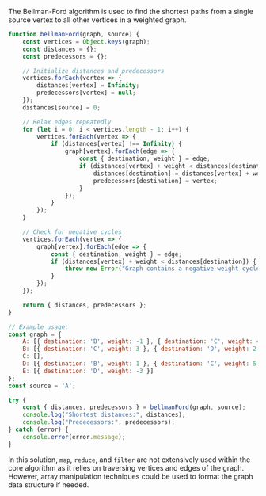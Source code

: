 The Bellman-Ford algorithm is used to find the shortest paths from a single source vertex to all other vertices in a weighted graph.

```javascript
function bellmanFord(graph, source) {
    const vertices = Object.keys(graph);
    const distances = {};
    const predecessors = {};

    // Initialize distances and predecessors
    vertices.forEach(vertex => {
        distances[vertex] = Infinity;
        predecessors[vertex] = null;
    });
    distances[source] = 0;

    // Relax edges repeatedly
    for (let i = 0; i < vertices.length - 1; i++) {
        vertices.forEach(vertex => {
            if (distances[vertex] !== Infinity) {
                graph[vertex].forEach(edge => {
                    const { destination, weight } = edge;
                    if (distances[vertex] + weight < distances[destination]) {
                        distances[destination] = distances[vertex] + weight;
                        predecessors[destination] = vertex;
                    }
                });
            }
        });
    }

    // Check for negative cycles
    vertices.forEach(vertex => {
        graph[vertex].forEach(edge => {
            const { destination, weight } = edge;
            if (distances[vertex] + weight < distances[destination]) {
                throw new Error("Graph contains a negative-weight cycle");
            }
        });
    });

    return { distances, predecessors };
}

// Example usage:
const graph = {
    A: [{ destination: 'B', weight: -1 }, { destination: 'C', weight: 4 }],
    B: [{ destination: 'C', weight: 3 }, { destination: 'D', weight: 2 }, { destination: 'E', weight: 2 }],
    C: [],
    D: [{ destination: 'B', weight: 1 }, { destination: 'C', weight: 5 }],
    E: [{ destination: 'D', weight: -3 }]
};
const source = 'A';

try {
    const { distances, predecessors } = bellmanFord(graph, source);
    console.log("Shortest distances:", distances);
    console.log("Predecessors:", predecessors);
} catch (error) {
    console.error(error.message);
}
```

In this solution, `map`, `reduce`, and `filter` are not extensively used within the core algorithm as it relies on traversing vertices and edges of the graph. However, array manipulation techniques could be used to format the graph data structure if needed.